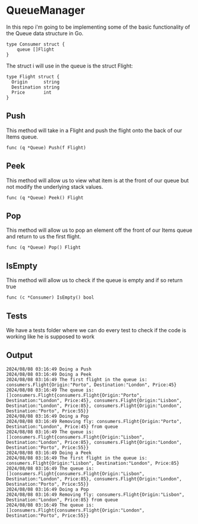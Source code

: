 # QueueManager
In this repo i'm going to be implementing some of the basic functionality of the Queue data structure in Go.
```
type Consumer struct {
	queue []Flight
}
```
The struct i will use in the queue is the struct Flight:
```
type Flight struct {
  Origin      string
  Destination string
  Price       int
}
```

## Push

This method will take in a Flight and push the flight onto the back of our Items queue.

```func (q *Queue) Push(f Flight)```

## Peek

This method will allow us to view what item is at the front of our queue but not modify the underlying stack values.

```func (q *Queue) Peek() Flight```

## Pop

This method will allow us to pop an element off the front of our Items queue and return to us the first flight.

```func (q *Queue) Pop() Flight```

## IsEmpty

This method will allow us to check if the queue is empty and if so return true

```func (c *Consumer) IsEmpty() bool```

## Tests

We have a tests folder where we can do every test to check if the code is working like he is supposed to work

## Output

```
2024/08/08 03:16:49 Doing a Push
2024/08/08 03:16:49 Doing a Peek
2024/08/08 03:16:49 The first flight in the queue is: consumers.Flight{Origin:"Porto", Destination:"London", Price:45}
2024/08/08 03:16:49 The queue is: []consumers.Flight{consumers.Flight{Origin:"Porto", Destination:"London", Price:45}, consumers.Flight{Origin:"Lisbon", Destination:"London", Price:85}, consumers.Flight{Origin:"London", Destination:"Porto", Price:55}}
2024/08/08 03:16:49 Doing a Pop
2024/08/08 03:16:49 Removing fly: consumers.Flight{Origin:"Porto", Destination:"London", Price:45} from queue
2024/08/08 03:16:49 The queue is: []consumers.Flight{consumers.Flight{Origin:"Lisbon", Destination:"London", Price:85}, consumers.Flight{Origin:"London", Destination:"Porto", Price:55}}
2024/08/08 03:16:49 Doing a Peek
2024/08/08 03:16:49 The first flight in the queue is: consumers.Flight{Origin:"Lisbon", Destination:"London", Price:85}
2024/08/08 03:16:49 The queue is: []consumers.Flight{consumers.Flight{Origin:"Lisbon", Destination:"London", Price:85}, consumers.Flight{Origin:"London", Destination:"Porto", Price:55}}
2024/08/08 03:16:49 Doing a Pop
2024/08/08 03:16:49 Removing fly: consumers.Flight{Origin:"Lisbon", Destination:"London", Price:85} from queue
2024/08/08 03:16:49 The queue is: []consumers.Flight{consumers.Flight{Origin:"London", Destination:"Porto", Price:55}}
```